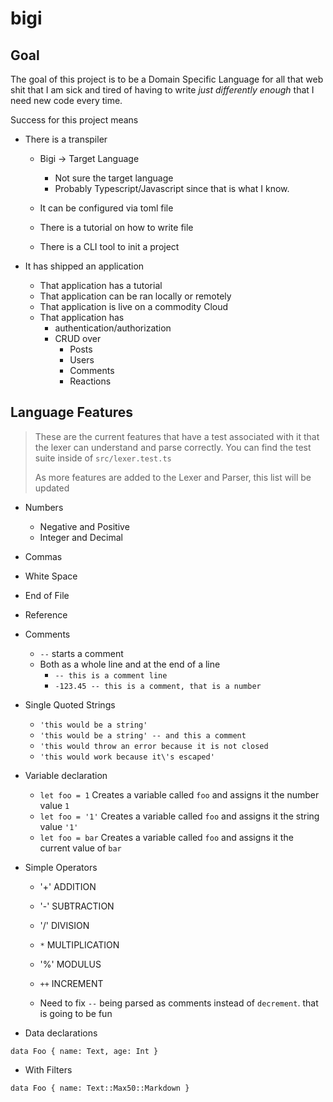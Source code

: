 # bigi

## Goal

The goal of this project is to be a Domain Specific Language for all that
web shit that I am sick and tired of having to write _just differently enough_
that I need new code every time.

Success for this project means

- There is a transpiler

  - Bigi -> Target Language

    - Not sure the target language
    - Probably Typescript/Javascript since
      that is what I know.

  - It can be configured via toml file
  - There is a tutorial on how to write file
  - There is a CLI tool to init a project

- It has shipped an application
  - That application has a tutorial
  - That application can be ran locally or remotely
  - That application is live on a commodity Cloud
  - That application has
    - authentication/authorization
    - CRUD over
      - Posts
      - Users
      - Comments
      - Reactions

## Language Features

> These are the current features that have a test associated with
> it that the lexer can understand and parse correctly. You can find
> the test suite inside of `src/lexer.test.ts`
>
> As more features are added to the Lexer and Parser, this list will
> be updated

- Numbers

  - Negative and Positive
  - Integer and Decimal

- Commas
- White Space
- End of File
- Reference
- Comments
  - `--` starts a comment
  - Both as a whole line and at the end of a line
    - `-- this is a comment line`
    - `-123.45 -- this is a comment, that is a number`
- Single Quoted Strings

  - `'this would be a string'`
  - `'this would be a string' -- and this a comment`
  - `'this would throw an error because it is not closed`
  - `'this would work because it\'s escaped'`

- Variable declaration

  - `let foo = 1` Creates a variable called `foo` and assigns it the number value `1`
  - `let foo = '1'` Creates a variable called `foo` and assigns it the string value `'1'`
  - `let foo = bar` Creates a variable called `foo` and assigns it the current value of `bar`

- Simple Operators

  - '+' ADDITION
  - '-' SUBTRACTION
  - '/' DIVISION
  - `*` MULTIPLICATION
  - '%' MODULUS
  - `++` INCREMENT

  - Need to fix `--` being parsed as comments instead of `decrement`. that is going to be fun

- Data declarations

```bigi
data Foo { name: Text, age: Int }
```

- With Filters

```bigi
data Foo { name: Text::Max50::Markdown }
```
